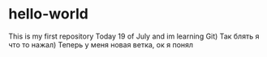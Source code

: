 # hello-world
This is my first repository
Today 19 of July and im learning Git)
Так блять я что то нажал) Теперь у меня новая ветка, ок я понял
